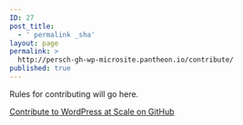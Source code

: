 ```yaml
---
ID: 27
post_title:
  - ' permalink _sha'
layout: page
permalink: >
  http://persch-gh-wp-microsite.pantheon.io/contribute/
published: true
---
```

Rules for contributing will go here.

<a class="long-box" href="https://github.com/pantheon-systems/wpas">Contribute to WordPress at Scale on GitHub</a>  